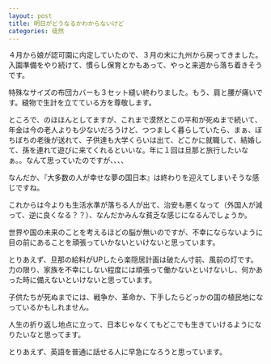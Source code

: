 ```yaml
---
layout: post
title: 明日がどうなるかわからないけど
categories: 徒然
---
```


４月から娘が認可園に内定していたので、３月の末に九州から戻ってきました。
入園準備をやり続けて、慣らし保育とかもあって、やっと来週から落ち着きそうです。

特殊なサイズの布団カバーも３セット縫い終わりました。もう、肩と腰が痛いです。縫物で生計を立てている方を尊敬します。

ところで、のほほんとしてますが、これまで漠然とこの平和が死ぬまで続いて、年金は今の老人よりも少ないだろうけど、つつましく暮らしていたら、まぁ、ぼちぼちの老後が送れて、子供達も大学くらいは出て、どこかに就職して、結婚して、孫を連れて遊びに来てくれるといいな。年に１回は旦那と旅行したいなぁ。。なんて思っていたのですが、、、、

なんだか、『大多数の人が幸せな夢の国日本』は終わりを迎えてしまいそうな感じですね。

これからは今よりも生活水準が落ちる人が出て、治安も悪くなって（外国人が減って、逆に良くなる？？）、なんだかみんな貧乏な感じになるんでしょうか。

世界や国の未来のことを考えるほどの脳が無いのですが、不幸にならないように目の前にあることを頑張っていかないといけないと思っています。

とりあえず、旦那の給料がUPしたら楽隠居計画は破たん寸前、風前の灯です。力の限り、家族を不幸にしない程度には頑張って働かないといけないし、何かあった時に備えないといけないと思っています。

子供たちが死ぬまでには、戦争か、革命か、下手したらどっかの国の植民地になっているかもしれません。

人生の折り返し地点に立って、日本じゃなくてもどこでも生きていけるようになりたいなと思ってます。

とりあえず、英語を普通に話せる人に早急になろうと思っています。

